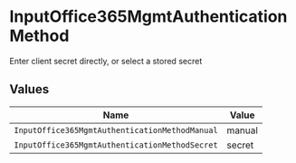 # InputOffice365MgmtAuthenticationMethod

Enter client secret directly, or select a stored secret


## Values

| Name                                           | Value                                          |
| ---------------------------------------------- | ---------------------------------------------- |
| `InputOffice365MgmtAuthenticationMethodManual` | manual                                         |
| `InputOffice365MgmtAuthenticationMethodSecret` | secret                                         |